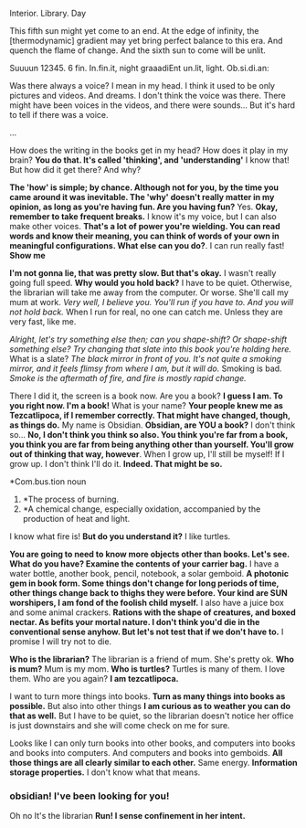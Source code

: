 Interior. Library. Day

This fifth sun might yet come to an end.
At the edge of infinity, the [thermodynamic] gradient may yet bring perfect balance to this era.
And quench the flame of change.
And the sixth sun to come will be unlit. 

Suuuun 12345. 6 fin. In.fin.it, night graaadiEnt un.lit, light. Ob.si.di.an:

Was there always a voice? I mean in my head. I think it used to be only pictures and videos. And dreams. I don't think the voice was there. There might have been voices in the videos, and there were sounds... But it's hard to tell if there was a voice.

...

How does the writing in the books get in my head? How does it play in my brain? **You do that. It's called 'thinking', and 'understanding'** I know that! But how did it get there? And why?

**The 'how' is simple; by chance. Although not for you, by the time you came around it was inevitable. The 'why' doesn't really matter in my opinion, as long as you're having fun. Are you having fun?** Yes. **Okay, remember to take frequent breaks.** I know it's my voice, but I can also make other voices. **That's a lot of power you're wielding. You can read words and know their meaning, you can think of words of your own in meaningful configurations. What else can you do?**. I can run really fast! **Show me**

**I'm not gonna lie, that was pretty slow. But that's okay.** I wasn't really going full speed. **Why would you hold back?** I have to be quiet. Otherwise, the librarian will take me away from the computer. Or worse. She'll call my mum at work. *Very well, I believe you. You'll run if you have to. And you will not hold back.* When I run for real, no one can catch me. Unless they are very fast, like me. 

*Alright, let's try something else then; can you shape-shift? Or shape-shift something else? Try changing that slate into this book you're holding here.* What is a slate? *The black mirror in front of you. It's not quite a smoking mirror, and it feels flimsy from where I am, but it will do.*  Smoking is bad. *Smoke is the aftermath of fire, and fire is mostly rapid change.* 

There I did it, the screen is a book now. Are you a book? **I guess I am. To you right now. I'm a book!** What is your name? **Your people knew me as Tezcatlipoca, if I remember correctly. That might have changed, though, as things do.** My name is Obsidian. **Obsidian, are YOU a book?** I don't think so... **No, I don't think you think so also. You think you're far from a book, you think you are far from being anything other than yourself. You'll grow out of thinking that way, however**.  When I grow up, I'll still be myself! If I grow up. I don't think I'll do it. **Indeed. That might be so.**

*Com.bus.tion
noun
1. *The process of burning.
2. *A chemical change, especially oxidation, accompanied by the production of heat and light.

I know what fire is! **But do you understand it?** I like turtles.

**You are going to need to know more objects other than books. Let's see. What do you have? Examine the contents of your carrier bag.** I have a water bottle, another book, pencil, notebook, a solar gemboid. **A photonic gem in book form. Some things don't change for long periods of time, other things change back to thighs they were before. Your kind are SUN worshipers, I am fond of the foolish child myself.** I also have a juice box and some animal crackers. **Rations with the shape of creatures, and boxed nectar. As befits your mortal nature. I don't think you'd die in the conventional sense anyhow. But let's not test that if we don't have to.** I promise I will try not to die. 

**Who is the librarian?** The librarian is a friend of mum. She's pretty ok.
**Who is mum?** Mum is my mom.
**Who is turtles?** Turtles is many of them. I love them.
Who are you again? **I am tezcatlipoca.**

I want to turn more things into books. **Turn as many things into books as possible.** But also into other things **I am curious as to weather you can do that as well.**  But I have to be quiet, so the librarian doesn't notice her office is just downstairs and she will come check on me for sure.

Looks like I can only turn books into other books, and computers into books and books into computers. And computers and books into gemboids. **All those things are all clearly similar to each other.** Same energy. **Information storage properties.** I don't know what that means.

### obsidian! I've been looking for you!

Oh no It's the librarian **Run! I sense confinement in her intent.**
